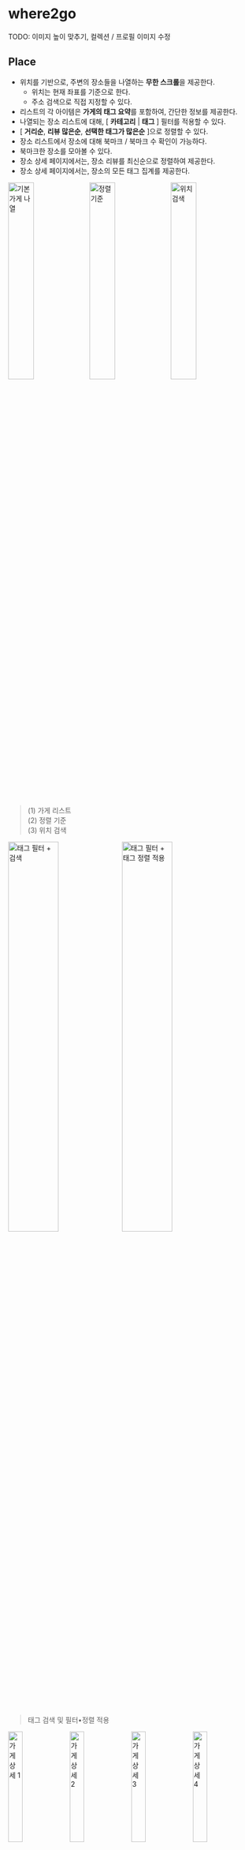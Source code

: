 # where2go

TODO: 이미지 높이 맞추기, 컬렉션 / 프로필 이미지 수정

  
## Place  
- 위치를 기반으로, 주변의 장소들을 나열하는 **무한 스크롤**을 제공한다.
	- 위치는 현재 좌표를 기준으로 한다.
	- 주소 검색으로 직접 지정할 수 있다.
- 리스트의 각 아이템은 **가게의 태그 요약**를 포함하여, 간단한 정보를 제공한다.
- 나열되는 장소 리스트에 대해, \[ **카테고리** | **태그**  ] 필터를 적용할 수 있다.
-  \[ **거리순**, **리뷰 많은순**, **선택한 태그가 많은순** ]으로 정렬할 수 있다.
- 장소 리스트에서 장소에 대해 북마크 / 북마크 수 확인이 가능하다.
- 북마크한 장소를 모아볼 수 있다.
- 장소 상세 페이지에서는, 장소 리뷰를 최신순으로 정렬하여 제공한다.
- 장소 상세 페이지에서는, 장소의 모든 태그 집계를 제공한다.

<img src='https://github.com/2-cha/2-cha/assets/68891716/b6c48980-5989-4279-8e13-750f16286161' alt='기본 가게 나열' width='32%'>
<img src='https://github.com/2-cha/2-cha/assets/68891716/758beecb-873f-4835-ba18-cae10c3d8557' alt='정렬 기준' width='32%'>
<img src='https://github.com/2-cha/2-cha/assets/68891716/120f5dd4-18e7-4e46-bdae-dd9082391f21' alt='위치 검색' width='32%'>

> (1) 가게 리스트  
> (2) 정렬 기준   
> (3) 위치 검색  

  
<img src='https://github.com/2-cha/2-cha/assets/68891716/1574d0da-3fb1-4fa8-b8a3-06992dce9d3d' alt='태그 필터 + 검색' width='45%'>
<img src='https://github.com/2-cha/2-cha/assets/68891716/6e51cbb8-a454-4517-a45e-1ab83292f72e' alt='태그 필터 + 태그 정렬 적용' width='45%'>

> 태그 검색 및 필터•정렬 적용

  
<img src='https://github.com/2-cha/2-cha/assets/68891716/51af3893-eaf9-4269-9410-d469a4c88fd9' alt='가게 상세 1' width='24%'>
<img src='https://github.com/2-cha/2-cha/assets/68891716/1089b1bb-2880-4fd6-a5bb-a94192e9bf05' alt='가게 상세 2' width='24%'>
<img src='https://github.com/2-cha/2-cha/assets/68891716/be2d8cc9-1074-4f16-ba0a-64d626861ccc' alt='가게 상세 3' width='24%'>
<img src='https://github.com/2-cha/2-cha/assets/68891716/3105b7dc-786b-4459-bf70-633028f9b5b1' alt='가게 상세 4' width='24%'>

> 가게 상세 페이지

  
## Review  
- Navbar UI / 장소 페이지 등에서 리뷰를 작성할 수 있다.
- 사진 업로드
	- 리뷰 사진을 업로드 할 시, 가능한 경우에 장소를 추측하여 제안한다.
- 장소 지정
	- 장소 페이지에서 접근할 경우 자동으로 채워진다.
	- 장소 검색 기능으로 직접 작성 가능하다.
		- 서비스 내에 있는 장소인 경우, 한글 초성 • Fuzzy Matching을 지원한다.
		- 서비스에 없는 장소도, 외부 장소 API 콜로 가져와 목록에 함께 노출한다.
- 태그 추가
	- 리뷰 작성 시, 사전에 정의된 태그를 사용하게 된다.
	- 태그를 검색할 수 있다.
		- 한글 초성 • Fuzzy Matching을 지원한다.
- 리뷰를 삭제할 수 있다.
- 유저가 작성한 리뷰를 모아 볼 수 있다.

<img width="30%" alt="리뷰 작성 메인" src="https://github.com/2-cha/2-cha/assets/68891716/a0479d49-b3ec-4f9e-925c-cf72c50daa08">
<img width="30%" alt="장소추천 및 검색" src="https://github.com/2-cha/2-cha/assets/68891716/f4887a98-2ed8-46aa-948f-4e99f3bc1dfa">
<img src='https://github.com/2-cha/2-cha/assets/68891716/38ebb81a-2d62-4218-aefe-8e56c8f58a5d' alt='리뷰 작성 태그 검색' width='30%'>

> (1) 리뷰 작성 메인  
> (2) 장소 검색 및 장소 제안  
> (3) 태그 추가  





## Collection  
- 작성했던 리뷰를 모아 편집물로 게시하는, **큐레이션 개념**의 포스트를 등록, 수정, 삭제할 수 있다.
- 컬렉션 리스트 조회 시, <ins>사용자의 활동 / 가까운 거리 / 최신순 기반으로 추천</ins>된다.
- 개별 컬렉션 조회 시, 컬렉션 내 리뷰•가게•작성자 정보를 확인할 수 있다.
	- 조회중인 컬렉션과 <ins>유사한 컬렉션을 추천</ins>한다.
- 각 컬렉션에 대해, 좋아요 / 좋아요 수 확인이 가능하다.
- 각 컬렉션에 대해, 북마크 / 북마크 수 확인이 가능하다.
- 북마크한 컬렉션을 따로 모아 확인할 수 있다.
- 유저가 작성한 컬렉션을 프로필에서 확인할 수 있다.

<img width="45%" alt="image" src="https://github.com/2-cha/2-cha/assets/68891716/53815eb2-668d-4a36-b7af-1eb70d95e3c5">
<img src='https://github.com/2-cha/2-cha/assets/68891716/10a64a0a-b254-417d-b52f-ae9c0967059a' alt='컬렉션 상세 및 유사 컬렉션' width='45%'>

> (1) 컬렉션 추천  
> (2) 컬렉션 상세 및 유사 컬렉션  

## Member  
- 가입 시, 랜덤한 한글 단어로 닉네임을 생성한다.
	- 사전 작성된 Word Pool의 조합으로 생성된다.
	- 중복이 발생 시, 수 회 반복하여 유니크한 닉네임을 생성한다.
	- 일정 횟수의 시도를 초과할 시 해시값을 붙인 닉네임을 생성한다.
- 닉네임•상태메세지를 변경할 수 있다.
- 프로필 이미지를 등록•변경할 수 있다.
- 탈퇴 시, Soft Delete 로 회원이 작성한 리뷰•컬렉션 등의 데이터를 유지한다.  
- 팔로우 기능


<img width="50%" alt="프로필" src="https://github.com/2-cha/2-cha/assets/68891716/0cdd8753-04b1-414e-8047-a44789796982">

> 프로필 페이지

  
## Auth  
  
- Google, Kakao OIDC 가입 / 로그인할 수 있다.
- 유저 당 최대 N개의 기기에서 접속 가능하다.  

  
## Push  
- 유저 당 최대 N개의 기기에서 푸시 알림을 받을 수 있다.
- 하나의 기기에서 다른 아이디로 로그인하거나, 
  같은 아이디로 재로그인, 다른 기기에서 로그인 등의 상황에 대비하여
  유저-토큰-토픽 간 맵핑을 관리한다.
- lastActivity를 추적하여, 토큰의 신선도를 관리한다.
- 발송 실패 토큰을 추적하여, 토큰의 유효성을 관리한다.
